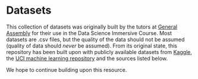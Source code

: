 # Datasets
This collection of datasets was originally built by the tutors at [General Assembly](https://generalassemb.ly/) for their use in the Data Science Immersive Course. Most datasets are .csv files, but the quality of the data should not be assumed (quality of data should _never_ be assumed). From its original state, this repository has been built upon with publicly available datasets from [Kaggle](https://www.kaggle.com/), the [UCI machine learning repository](https://archive.ics.uci.edu/ml/datasets.html) and the sources listed below.

We hope to continue building upon this resource.
